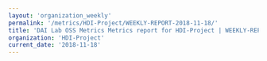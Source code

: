 ```yaml
---
layout: 'organization_weekly'
permalink: '/metrics/HDI-Project/WEEKLY-REPORT-2018-11-18/'
title: 'DAI Lab OSS Metrics Metrics report for HDI-Project | WEEKLY-REPORT-2018-11-18'
organization: 'HDI-Project'
current_date: '2018-11-18'
---
```

